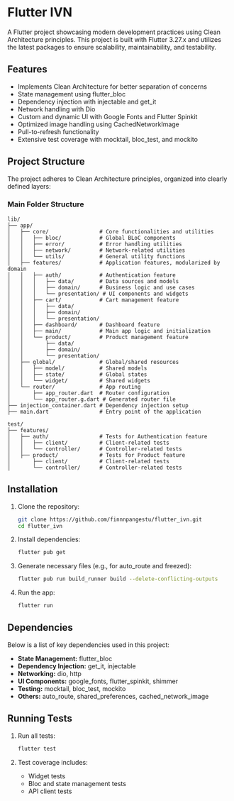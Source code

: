 # Flutter IVN

A Flutter project showcasing modern development practices using Clean Architecture principles. This project is built with Flutter 3.27.x and utilizes the latest packages to ensure scalability, maintainability, and testability.

## Features

- Implements Clean Architecture for better separation of concerns
- State management using flutter_bloc
- Dependency injection with injectable and get_it
- Network handling with Dio
- Custom and dynamic UI with Google Fonts and Flutter Spinkit
- Optimized image handling using CachedNetworkImage
- Pull-to-refresh functionality
- Extensive test coverage with mocktail, bloc_test, and mockito

## Project Structure

The project adheres to Clean Architecture principles, organized into clearly defined layers:

### Main Folder Structure

```plaintext
lib/
├── app/
│   ├── core/                # Core functionalities and utilities
│   │   ├── bloc/            # Global BLoC components
│   │   ├── error/           # Error handling utilities
│   │   ├── network/         # Network-related utilities
│   │   └── utils/           # General utility functions
│   ├── features/            # Application features, modularized by domain
│   │   ├── auth/            # Authentication feature
│   │   │   ├── data/        # Data sources and models
│   │   │   ├── domain/      # Business logic and use cases
│   │   │   └── presentation/ # UI components and widgets
│   │   ├── cart/            # Cart management feature
│   │   │   ├── data/
│   │   │   ├── domain/
│   │   │   └── presentation/
│   │   ├── dashboard/       # Dashboard feature
│   │   ├── main/            # Main app logic and initialization
│   │   └── product/         # Product management feature
│   │       ├── data/
│   │       ├── domain/
│   │       └── presentation/
│   ├── global/              # Global/shared resources
│   │   ├── model/           # Shared models
│   │   ├── state/           # Global states
│   │   └── widget/          # Shared widgets
│   └── router/              # App routing
│       ├── app_router.dart  # Router configuration
│       └── app_router.g.dart # Generated router file
├── injection_container.dart # Dependency injection setup
├── main.dart                # Entry point of the application

test/
├── features/
│   ├── auth/                # Tests for Authentication feature
│   │   ├── client/          # Client-related tests
│   │   └── controller/      # Controller-related tests
│   ├── product/             # Tests for Product feature
│       ├── client/          # Client-related tests
│       └── controller/      # Controller-related tests
```

## Installation

1. Clone the repository:
   ```bash
   git clone https://github.com/finnnpangestu/flutter_ivn.git
   cd flutter_ivn
   ```

2. Install dependencies:
   ```bash
   flutter pub get
   ```

3. Generate necessary files (e.g., for auto_route and freezed):
   ```bash
   flutter pub run build_runner build --delete-conflicting-outputs
   ```

4. Run the app:
   ```bash
   flutter run
   ```

## Dependencies

Below is a list of key dependencies used in this project:

- **State Management:** flutter_bloc
- **Dependency Injection:** get_it, injectable
- **Networking:** dio, http
- **UI Components:** google_fonts, flutter_spinkit, shimmer
- **Testing:** mocktail, bloc_test, mockito
- **Others:** auto_route, shared_preferences, cached_network_image

## Running Tests

1. Run all tests:
   ```bash
   flutter test
   ```

2. Test coverage includes:
   - Widget tests
   - Bloc and state management tests
   - API client tests


